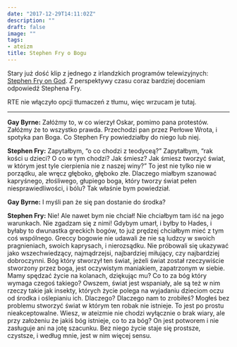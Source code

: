 ```yaml
---
date: "2017-12-29T14:11:02Z"
description: ""
draft: false
image: ""
tags:
- ateizm
title: Stephen Fry o Bogu
---
```


Stary już dość klip z jednego z irlandzkich programów telewizyjnych: [Stephen
Fry on God](https://youtu.be/-suvkwNYSQo).  Z perspektywy czasu coraz bardziej
doceniam odpowiedź Stephena Fry.

RTE nie włączyło opcji tłumaczeń z tłumu, więc wrzucam je tutaj.

<!--more-->

----

**Gay Byrne:** Załóżmy to, w co wierzył Oskar, pomimo pana protestów. Załóżmy że
to wszystko prawda. Przechodzi pan przez Perłowe Wrota, i spotyka pan Boga. Co
Stephen Fry powiedziałby do niego lub niej.

**Stephen Fry:** Zapytałbym, “o co chodzi z teodyceą?” Zapytałbym, “rak kości
u dzieci? O co w tym chodzi? Jak śmiesz? Jak śmiesz tworzyć świat, w którym jest
tyle cierpienia nie z naszej winy?” To jest nie tylko nie w porządku, ale wręcz
głęboko, głęboko złe. Dlaczego miałbym szanować kapryśnego, złośliwego, głupiego
boga, który tworzy świat pełen niesprawiedliwości, i bólu? Tak właśnie bym
powiedział.

**Gay Byrne:** I myśli pan że się pan dostanie do środka?

**Stephen Fry:** Nie! Ale nawet bym nie chciał! Nie chciałbym tam iść na jego
warunkach. Nie zgadzam się z nimi! Gdybym umarł, i byłby to Hades, i byłaby to
dwunastka greckich bogów, to już prędzej chciałbym mieć z tym coś wspólnego.
Greccy bogowie nie udawali że nie są ludzcy w swoich pragnieniach, swoich
kaprysach, i nierozsądku. Nie próbowali się ukazywać jako wszechwiedzący,
najmądrzejsi, najbardziej miłujący, czy najbardziej dobroczynni. Bóg który
stworzył ten świat, jeżeli świat został rzeczywiście stworzony przez boga, jest
oczywistym maniakiem, zapatrzonym w siebie. Mamy spędzać życie na kolanach,
dziękując mu? Co to za bóg który wymaga czegoś takiego? Owszem, świat jest
wspaniały, ale są też w nim rzeczy takie jak insekty, których życie polega na
wyjadaniu dzieciom oczu od środka i oślepianiu ich. Dlaczego?  Dlaczego nam to
zrobiłeś? Mogłeś bez problemu stworzyć świat w którym ten robak nie istnieje. To
jest po prostu nieakceptowalne. Wiesz, w ateizmie nie chodzi wyłącznie o brak
wiary, ale przy założeniu że jakiś bóg istnieje, co to za bóg? On jest potworem
i nie zasługuje ani na jotę szacunku.  Bez niego życie staje się prostsze,
czystsze, i według mnie, jest w nim więcej sensu.
